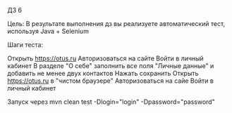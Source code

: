 ДЗ 6

Цель:
В результате выполнения дз вы реализуете автоматический тест, используя Java + Selenium

Шаги теста:

Открыть https://otus.ru
Авторизоваться на сайте
Войти в личный кабинет
В разделе "О себе" заполнить все поля "Личные данные" и добавить не менее двух контактов
Нажать сохранить
Открыть https://otus.ru в "чистом браузере"
Авторизоваться на сайе
Войти в личный кабинет

Запуск через
mvn clean test -Dlogin="login" -Dpassword="password"
